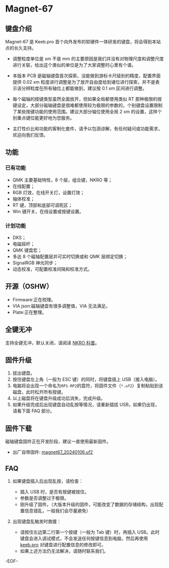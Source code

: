 # Magnet-67

## 键盘介绍

Magnet-67 是 Keeb.pro 首个向外发布的软硬件一体研发的键盘，将会得到本站点的长久支持。

- 调整粒度单位是 xm 不是 mm 的主要原因是我们并没有对物理尺度和调整尺度进行关联，给出这个类似的单位是为了大家调整时心里有个谱。

- 本版本 PCB 是磁轴键盘首次探索，没能做到游标卡尺级别的精度，配置界面提供 0.02 xm 粒度进行调整是为了放开自由度给到诸位进行探索，并不是表示该分辨粒度在所有轴位上都能做到，建议按 0.1 xm 区间进行调整。

- 每个磁轴的按键类型虽然全面放开，但如果全局都使用类似 RT 那种极限的按键设定，大部分磁轴键盘是很难都使用较为极限的参数的，个别键盘设置限制了某些按键功能的使用范围。建议大部分轴位使用全局 2 xm 的设置，这样个别重点键位能更好地为您服务。

- 主打性价比和功能的客制化套件，请予以包涵谅解，有任何疑问或功能需求，欢迎向我们反馈。

## 功能

### 已有功能

- QMK 主要基础特性，8 个层，组合键，NKRO 等；
- 在线配置；
- RGB 灯效，在线开关灯，设置灯效；
- 轴体校准；
- RT 键，顶部和底部可调死区；
- Win 键开关，在线设置或按键设置。

### 计划功能

- DKS；
- 电磁摇杆；
- QMK 键盘宏；
- 多达 8 个磁轴配置层并可实时切换或和 QMK 层绑定切换；
- SignalRGB 神光同步；
- 动态校准，可配置校准间隔和校准方式。

## 开源（OSHW）

- Firmware:正在梳理。
- VIA json:磁轴键盘有很多调整值，VIA 无法满足。
- Plate:正在整理。

## 全键无冲

支持全键无冲，默认关闭，请阅读 [NKRO 科普](/nkro.md)。

## 固件升级

1. 拔出键盘。
2. 按住键盘左上角（一般为 ESC 键）的同时，将键盘插上 USB（接入电脑）。
3. 电脑将会出现一个命名为`RP1-RP2`的盘符，将固件文件（`*.uf2`）复制粘贴到该磁盘，此时松开所有按键。
4. 以上磁盘将在键盘升级成功后消失，完成升级。
5. 如果升级完成后出现键盘自动乱按等情况，请重新插拔 USB，如果仍出现，请看下面 FAQ 部分。

## 固件下载

磁轴键盘固件正在开发阶段，建议一直使用最新固件。

- 出厂自带固件: [magnet67_20240106.uf2](/download_firmware/KeebPro_magnet67/keebpro_magnet67_20240106.uf2 ':ignore')

## FAQ

1. 如果键盘插入后出现乱按，请检查：

   - 插入 USB 时，是否有按键被按住。
   - 参数是否调整过于极限。
   - 刚升级了固件。（大版本升级的固件，可能改变了数据的存储结构，出现配置信息错乱，一般我们会尽量避免）

2. 出现键盘乱触发时救援：

   - 请按住左边第二行第一个按键（一般为 Tab 键）时，再插入 USB。此时键盘会进入调试模式，不会发送任何按键信息到电脑，然后再使用 [keeb.pro](https://keeb.pro/configurator/) 对键盘进行配置信息的修改即可。
   - 如果上述方法仍无法解决，请随时联系我们。

-EOF-
